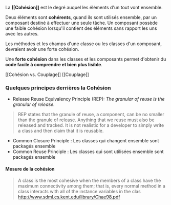 La **[[Cohésion]]** est le degré auquel les éléments d'un tout vont ensemble.

Deux éléments sont **cohérents**, quand ils sont utilisés ensemble, par un composant destiné à effectuer une seule tâche.
Un composant possède une faible cohésion lorsqu'il contient des éléments sans rapport les uns avec les autres.

Les méthodes et les champs d'une classe ou les classes d'un composant, devraient avoir une forte cohésion.

Une **forte cohésion** dans les classes et les composants permet d'obtenir du **code facile à comprendre et bien plus lisible**.

[[Cohésion vs. Couplage]]
[[Couplage]]

### Quelques principes derrières la Cohésion

- Release Reuse Equivalency Principle (REP): _The granular of reuse is the granular of release._
 > REP states that the granule of reuse, a component, can be no smaller than the granule of release. Anything that we reuse must also be released and tracked. It is not realistic for a developer to simply write a class and then claim that it is reusable.
- Common Closure Principle : Les classes qui changent ensemble sont packagés ensemble
- Common Reuse Principle : Les classes qui sont utilisées ensemble sont packagés ensemble

#### Mesure de la cohésion 
> A class is the most cohesive when the members of a class have the maximum connectivity among them; that is, every normal method in a class interacts with all of the instance variables in the clas
http://www.sdml.cs.kent.edu/library/Chae98.pdf